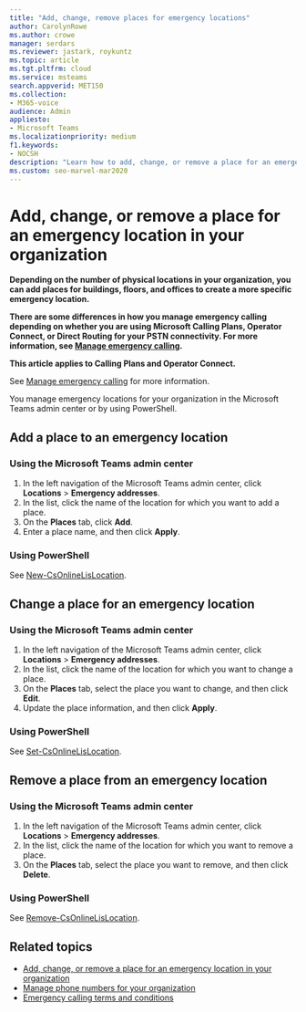 ```yaml
---
title: "Add, change, remove places for emergency locations"
author: CarolynRowe
ms.author: crowe
manager: serdars
ms.reviewer: jastark, roykuntz
ms.topic: article
ms.tgt.pltfrm: cloud
ms.service: msteams
search.appverid: MET150
ms.collection: 
- M365-voice
audience: Admin
appliesto:
- Microsoft Teams
ms.localizationpriority: medium
f1.keywords:
- NOCSH
description: "Learn how to add, change, or remove a place for an emergency location for your organization in the Microsoft Teams admin center."
ms.custom: seo-marvel-mar2020
---
```


# Add, change, or remove a place for an emergency location in your organization

**Depending on the number of physical locations in your organization, you can add places for buildings, floors, and offices to create a more specific emergency location.**

**There are some differences in how you manage emergency calling depending on whether you are using Microsoft Calling Plans, Operator Connect, or Direct Routing for your PSTN connectivity. For more information, see [Manage emergency calling](what-are-emergency-locations-addresses-and-call-routing.md).**

**This article applies to Calling Plans and Operator Connect.**


See [Manage emergency calling](what-are-emergency-locations-addresses-and-call-routing.md) for more information.

You manage emergency locations for your organization in the Microsoft Teams admin center or by using PowerShell.
  
## Add a place to an emergency location

### Using the Microsoft Teams admin center

1. In the left navigation of the Microsoft Teams admin center, click **Locations** > **Emergency addresses**.
2. In the list, click the name of the location for which you want to add a place.
3. On the **Places** tab, click **Add**.
4. Enter a place name, and then click **Apply**.

### Using PowerShell

See [New-CsOnlineLisLocation](/powershell/module/skype/new-csonlinelislocation).
    
## Change a place for an emergency location

### Using the Microsoft Teams admin center

1. In the left navigation of the Microsoft Teams admin center, click **Locations** > **Emergency addresses**.
2. In the list, click the name of the location for which you want to change a place.
3. On the **Places** tab, select the place you want to change, and then click **Edit**.
4. Update the place information, and then click **Apply**.

### Using PowerShell

See [Set-CsOnlineLisLocation](/powershell/module/skype/set-csonlinelislocation).
    
## Remove a place from an emergency location

### Using the Microsoft Teams admin center

1. In the left navigation of the Microsoft Teams admin center, click **Locations** > **Emergency addresses**.
2. In the list, click the name of the location for which you want to remove a place.
3. On the **Places** tab, select the place you want to remove, and then click **Delete**.

### Using PowerShell

See [Remove-CsOnlineLisLocation](/powershell/module/skype/remove-csonlinelislocation).
    
## Related topics

- [Add, change, or remove a place for an emergency location in your organization](add-change-remove-emergency-place-organization.md)
- [Manage phone numbers for your organization](/microsoftteams/manage-phone-numbers-for-your-organization)
- [Emergency calling terms and conditions](./emergency-calling-terms-and-conditions.md)